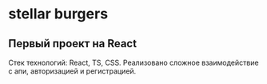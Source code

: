 # stellar burgers

## Первый проект на React

Стек технологий: React, TS, CSS.
Реализовано сложное взаимодействие с апи, авторизацией и регистрацией.
